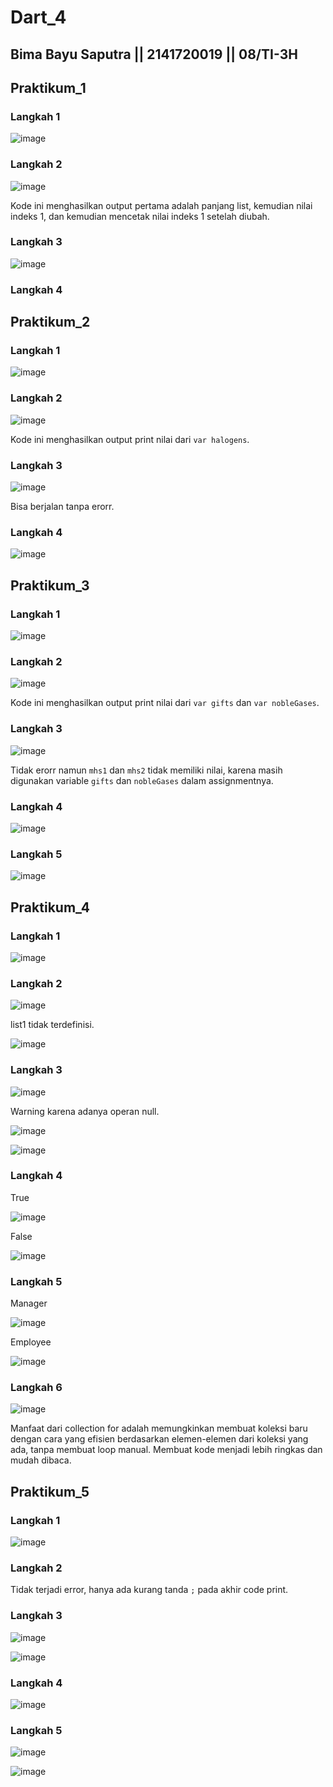 # Dart_4

## Bima Bayu Saputra || 2141720019 || 08/TI-3H

## Praktikum_1

### Langkah 1

![image](docs/img/L1P1.png)

### Langkah 2

![image](docs/img/L2P1.png)

Kode ini menghasilkan output pertama adalah panjang list, kemudian nilai indeks 1, dan kemudian mencetak nilai indeks 1 setelah diubah.

### Langkah 3

![image](docs/img/L3P1.png)

### Langkah 4

## Praktikum_2

### Langkah 1

![image](docs/img/L1P2.png)

### Langkah 2

![image](docs/img/L2P2.png)

Kode ini menghasilkan output print nilai dari `var halogens`.

### Langkah 3

![image](docs/img/L3P2.png)

Bisa berjalan tanpa erorr.

### Langkah 4

![image](docs/img/L4P2.png)

## Praktikum_3

### Langkah 1

![image](docs/img/L1P3.png)

### Langkah 2

![image](docs/img/L2P3.png)

Kode ini menghasilkan output print nilai dari `var gifts` dan `var nobleGases`.

### Langkah 3

![image](docs/img/L3P3.png)

Tidak erorr namun `mhs1` dan `mhs2` tidak memiliki nilai, karena masih digunakan variable `gifts` dan `nobleGases` dalam assignmentnya.

### Langkah 4

![image](docs/img/L4P3.png)

### Langkah 5

![image](docs/img/L5P3.png)

## Praktikum_4

### Langkah 1

![image](docs/img/L1P4.png)

### Langkah 2

![image](docs/img/L2P4.png)

list1 tidak terdefinisi.

![image](docs/img/L2_1P4.png)

### Langkah 3

![image](docs/img/L3P4.png)

Warning karena adanya operan null.

![image](docs/img/L3_1P4.png)

![image](docs/img/L3_2P4.png)

### Langkah 4

True

![image](docs/img/L4P4.png)

False

![image](docs/img/L4_1P4.png)

### Langkah 5

Manager

![image](docs/img/L5P4.png)

Employee

![image](docs/img/L5_1P4.png)

### Langkah 6

![image](docs/img/L6P4.png)

Manfaat dari collection for adalah memungkinkan membuat koleksi baru dengan cara yang efisien berdasarkan elemen-elemen dari koleksi yang ada, tanpa membuat loop manual. Membuat kode menjadi lebih ringkas dan mudah dibaca.

## Praktikum_5

### Langkah 1

![image](docs/img/L1P5.png)

### Langkah 2

Tidak terjadi error, hanya ada kurang tanda `;` pada akhir code print.

### Langkah 3

![image](docs/img/L3P5.png)

![image](docs/img/L3_1P5.png)

### Langkah 4

![image](docs/img/L4P5.png)

### Langkah 5

![image](docs/img/L5P5.png)

![image](docs/img/L5_1P5.png)